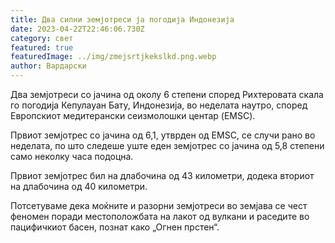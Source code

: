 ```yaml
---
title: Два силни земјотреси ја погодија Индонезија
date: 2023-04-22T22:46:06.730Z
category: свет
featured: true
featuredImage: ../img/zmejsrtjkekslkd.png.webp
author: Вардарски
---
```


Два земјотреси со јачина од околу 6 степени според Рихтеровата скала го погодија Кепулауан Бату, Индонезија, во неделата наутро, според Европскиот медитерански сеизмолошки центар (EMSC).

Првиот земјотрес со јачина од 6,1, утврден од EMSC, се случи рано во неделата, по што следеше уште еден земјотрес со јачина од 5,8 степени само неколку часа подоцна.

Првиот земјотрес бил на длабочина од 43 километри, додека вториот на длабочина од 40 километри.

Потсетуваме дека моќните и разорни земјотреси во земјава се чест феномен поради местоположбата на лакот од вулкани и раседите во пацифичкиот басен, познат како „Огнен прстен“.
